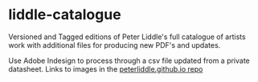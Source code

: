 # liddle-catalogue
Versioned and Tagged editions of Peter Liddle's full catalogue of artists work with additional files for producing new PDF's and updates.

Use Adobe Indesign to process through a csv file updated from a private datasheet.  Links to images in the [peterliddle.github.io repo](https://github.com/peterliddle/peterliddle.github.io/tree/master/assets/artistswork/450)

